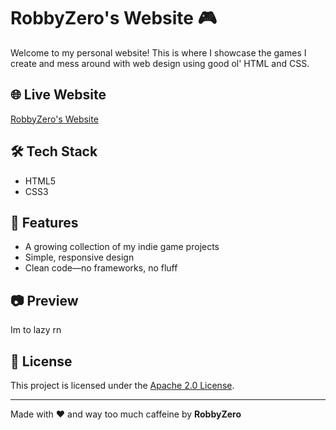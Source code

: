 # RobbyZero's Website 🎮


Welcome to my personal website! This is where I showcase the games I create and mess around with web design using good ol' HTML and CSS.

## 🌐 Live Website

[RobbyZero's Website](https://robbyzero.github.io/Website)  

## 🛠️ Tech Stack

- HTML5
- CSS3

## 🚀 Features

- A growing collection of my indie game projects
- Simple, responsive design
- Clean code—no frameworks, no fluff

## 📷 Preview

Im to lazy rn

## 📜 License

This project is licensed under the [Apache 2.0 License](LICENSE).  

---

Made with ❤️ and way too much caffeine by **RobbyZero**
